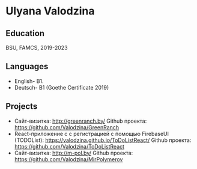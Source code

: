 # Ulyana Valodzina

## Education
BSU, FAMCS, 2019-2023

## Languages
* English- B1.
* Deutsch- B1 (Goethe Certificate 2019)

## Projects
* Сайт-визитка: http://greenranch.by/
Github проекта: https://github.com/Valodzina/GreenRanch
* React-приложение с с регистрацией с помощью FirebaseUI
(TODOList): https://valodzina.github.io/ToDoListReact/
Github проекта: https://github.com/Valodzina/ToDoListReact
* Сайт-визитка: http://m-pol.by/
Github проекта: https://github.com/Valodzina/MirPolymerov
